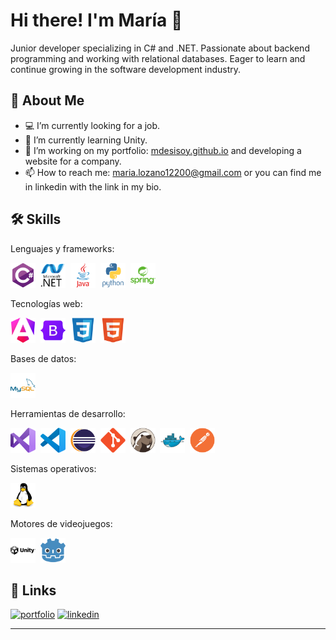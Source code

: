 
# Hi there! I'm María 👋

Junior developer specializing in C# and .NET. Passionate about backend programming and working with relational databases. 
Eager to learn and continue growing in the software development industry.


## 🚀 About Me

- 💻 I’m currently looking for a job.
- 🌱 I’m currently learning Unity.
- 🔭 I’m working on my portfolio: [mdesisoy.github.io](https://mdesisoy.github.io) and developing a website for a company.
- 📫 How to reach me: maria.lozano12200@gmail.com or you can find me in linkedin with the link in my bio.


## 🛠 Skills

Lenguajes y frameworks:
<div>
  <img src="https://github.com/devicons/devicon/blob/master/icons/csharp/csharp-original.svg"  title="c#" alt="c#" width="40" height="40"/>&nbsp;
  <img src="https://github.com/devicons/devicon/blob/master/icons/dot-net/dot-net-original-wordmark.svg"  title=".NET" alt=".NET" width="40" height="40"/>&nbsp;
  <img src="https://github.com/devicons/devicon/blob/master/icons/java/java-original-wordmark.svg"  title="java" alt="java" width="40" height="40"/>&nbsp;
  <img src="https://github.com/devicons/devicon/blob/master/icons/python/python-original-wordmark.svg"  title="python" alt="python" width="40" height="40"/>&nbsp;
  <img src="https://github.com/devicons/devicon/blob/master/icons/spring/spring-original-wordmark.svg"  title="spring" alt="spring" width="40" height="40"/>
</div>

Tecnologías web:
<div>
  <img src="https://github.com/devicons/devicon/blob/master/icons/angular/angular-original.svg"  title="angular" alt="angular" width="40" height="40"/>&nbsp;
  <img src="https://github.com/devicons/devicon/blob/master/icons/bootstrap/bootstrap-original.svg"  title="bootstrap" alt="bootstrap" width="40" height="40"/>&nbsp;
  <img src="https://github.com/devicons/devicon/blob/master/icons/css3/css3-original.svg"  title="css3" alt="css3" width="40" height="40"/>&nbsp;
  <img src="https://github.com/devicons/devicon/blob/master/icons/html5/html5-original.svg"  title="html5" alt="html5" width="40" height="40"/>
</div>

Bases de datos:
<div>
  <img src="https://github.com/devicons/devicon/blob/master/icons/mysql/mysql-original-wordmark.svg"  title="mysql" alt="mysql" width="40" height="40"/>
</div>

Herramientas de desarrollo:
<div>
  <img src="https://github.com/devicons/devicon/blob/master/icons/visualstudio/visualstudio-original.svg"  title="visualstudio" alt="visualstudio" width="40" height="40"/>&nbsp;
  <img src="https://github.com/devicons/devicon/blob/master/icons/vscode/vscode-original.svg"  title="vscode" alt="vscode" width="40" height="40"/>&nbsp;
  <img src="https://github.com/devicons/devicon/blob/master/icons/eclipse/eclipse-original.svg"  title="eclipse" alt="eclipse" width="40" height="40"/>&nbsp;
  <img src="https://github.com/devicons/devicon/blob/master/icons/git/git-original.svg"  title="git" alt="git" width="40" height="40"/>&nbsp;
  <img src="https://github.com/devicons/devicon/blob/master/icons/dbeaver/dbeaver-original.svg"  title="dbeaver" alt="dbeaver" width="40" height="40"/>&nbsp;
  <img src="https://github.com/devicons/devicon/blob/master/icons/docker/docker-original.svg"  title="docker" alt="docker" width="40" height="40"/>&nbsp;
  <img src="https://github.com/devicons/devicon/blob/master/icons/postman/postman-original.svg"  title="postman" alt="postman" width="40" height="40"/>
</div>

Sistemas operativos:
<div>
  <img src="https://github.com/devicons/devicon/blob/master/icons/linux/linux-original.svg"  title="linux" alt="linux" width="40" height="40"/>
</div>

Motores de videojuegos:
<div>
  <img src="https://github.com/devicons/devicon/blob/master/icons/unity/unity-original-wordmark.svg"  title="unity" alt="unity" width="40" height="40"/>&nbsp;
  <img src="https://github.com/devicons/devicon/blob/master/icons/godot/godot-original.svg"  title="godot" alt="godot" width="40" height="40"/>
</div>


## 🔗 Links
[![portfolio](https://img.shields.io/badge/my_portfolio-000?style=for-the-badge&logo=ko-fi&logoColor=white)](https://mdesisoy.github.io/)
[![linkedin](https://img.shields.io/badge/linkedin-0A66C2?style=for-the-badge&logo=linkedin&logoColor=white)](https://www.linkedin.com/in/maría-lozano-ledesma/)


---
